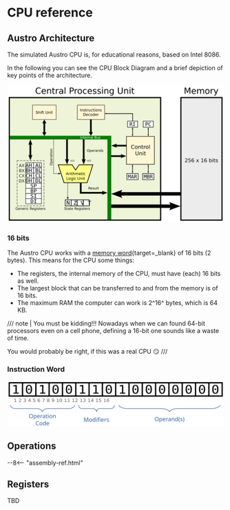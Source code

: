 # CPU reference

## Austro Architecture

The simulated Austro CPU is, for educational reasons, based on Intel 8086.

In the following you can see the CPU Block Diagram and a brief depiction of key points of the architecture.

![Austro CPU Block Diagram](img/cpu-diagram.svg)

### 16 bits

The Austro CPU works with a [memory word]{target=_blank} of 16 bits (2 bytes). This means for the CPU some things:

- The registers, the internal memory of the CPU, must have (each) 16 bits as well.
- The largest block that can be transferred to and from the memory is of 16 bits.
- The maximum RAM the computer can work is 2^16^ bytes, which is 64 KB.

[memory word]: https://en.wikipedia.org/wiki/Word_(computer_architecture)

/// note | You must be kidding!!!
Nowadays when we can found 64-bit processors even on a cell phone, defining a 16-bit one sounds like a waste of time.

You would probably be right, if this was a real CPU 😏
///

### Instruction Word

![Anatomy of Instruction Word](img/instruction-word.svg)

## Operations

--8<-- "assembly-ref.html"

## Registers

TBD

